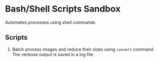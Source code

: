 # Bash/Shell Scripts Sandbox

Automates processes using shell commands

## Scripts
1. Batch process images and reduce their sizes using `convert` command. The verbose output is saved in a log file.
